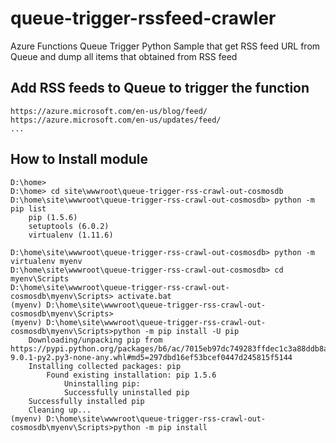# queue-trigger-rssfeed-crawler
Azure Functions Queue Trigger Python Sample that get RSS feed URL from Queue and dump all items that obtained from RSS feed


## Add RSS feeds to Queue to trigger the function
```
https://azure.microsoft.com/en-us/blog/feed/
https://azure.microsoft.com/en-us/updates/feed/
...
```



## How to Install module


```
D:\home>
D:\home> cd site\wwwroot\queue-trigger-rss-crawl-out-cosmosdb
D:\home\site\wwwroot\queue-trigger-rss-crawl-out-cosmosdb> python -m pip list
    pip (1.5.6)
    setuptools (6.0.2)
    virtualenv (1.11.6)

D:\home\site\wwwroot\queue-trigger-rss-crawl-out-cosmosdb> python -m virtualenv myenv
D:\home\site\wwwroot\queue-trigger-rss-crawl-out-cosmosdb> cd myenv\Scripts
D:\home\site\wwwroot\queue-trigger-rss-crawl-out-cosmosdb\myenv\Scripts> activate.bat
(myenv) D:\home\site\wwwroot\queue-trigger-rss-crawl-out-cosmosdb\myenv\Scripts> 
(myenv) D:\home\site\wwwroot\queue-trigger-rss-crawl-out-cosmosdb\myenv\Scripts>python -m pip install -U pip
    Downloading/unpacking pip from https://pypi.python.org/packages/b6/ac/7015eb97dc749283ffdec1c3a88ddb8ae03b8fad0f0e611408f196358da3/pip-9.0.1-py2.py3-none-any.whl#md5=297dbd16ef53bcef0447d245815f5144
    Installing collected packages: pip
        Found existing installation: pip 1.5.6
            Uninstalling pip:
            Successfully uninstalled pip
    Successfully installed pip
    Cleaning up...
(myenv) D:\home\site\wwwroot\queue-trigger-rss-crawl-out-cosmosdb\myenv\Scripts>python -m pip install 

```

